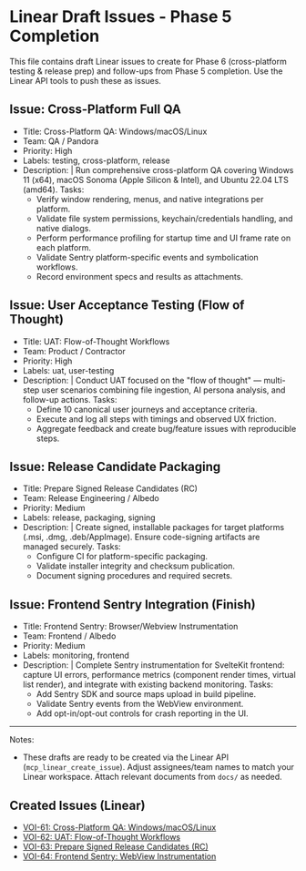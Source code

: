 # Linear Draft Issues - Phase 5 Completion

This file contains draft Linear issues to create for Phase 6 (cross-platform testing & release prep) and follow-ups from Phase 5 completion. Use the Linear API tools to push these as issues.

## Issue: Cross-Platform Full QA
- Title: Cross-Platform QA: Windows/macOS/Linux
- Team: QA / Pandora
- Priority: High
- Labels: testing, cross-platform, release
- Description: |
  Run comprehensive cross-platform QA covering Windows 11 (x64), macOS Sonoma (Apple Silicon & Intel), and Ubuntu 22.04 LTS (amd64).
  Tasks:
  - Verify window rendering, menus, and native integrations per platform.
  - Validate file system permissions, keychain/credentials handling, and native dialogs.
  - Perform performance profiling for startup time and UI frame rate on each platform.
  - Validate Sentry platform-specific events and symbolication workflows.
  - Record environment specs and results as attachments.

## Issue: User Acceptance Testing (Flow of Thought)
- Title: UAT: Flow-of-Thought Workflows
- Team: Product / Contractor
- Priority: High
- Labels: uat, user-testing
- Description: |
  Conduct UAT focused on the "flow of thought" — multi-step user scenarios combining file ingestion, AI persona analysis, and follow-up actions.
  Tasks:
  - Define 10 canonical user journeys and acceptance criteria.
  - Execute and log all steps with timings and observed UX friction.
  - Aggregate feedback and create bug/feature issues with reproducible steps.

## Issue: Release Candidate Packaging
- Title: Prepare Signed Release Candidates (RC)
- Team: Release Engineering / Albedo
- Priority: Medium
- Labels: release, packaging, signing
- Description: |
  Create signed, installable packages for target platforms (.msi, .dmg, .deb/AppImage). Ensure code-signing artifacts are managed securely.
  Tasks:
  - Configure CI for platform-specific packaging.
  - Validate installer integrity and checksum publication.
  - Document signing procedures and required secrets.

## Issue: Frontend Sentry Integration (Finish)
- Title: Frontend Sentry: Browser/Webview Instrumentation
- Team: Frontend / Albedo
- Priority: Medium
- Labels: monitoring, frontend
- Description: |
  Complete Sentry instrumentation for SvelteKit frontend: capture UI errors, performance metrics (component render times, virtual list render), and integrate with existing backend monitoring.
  Tasks:
  - Add Sentry SDK and source maps upload in build pipeline.
  - Validate Sentry events from the WebView environment.
  - Add opt-in/opt-out controls for crash reporting in the UI.

---

Notes:
- These drafts are ready to be created via the Linear API (`mcp_linear_create_issue`). Adjust assignees/team names to match your Linear workspace. Attach relevant documents from `docs/` as needed.

## Created Issues (Linear)

- [VOI-61: Cross-Platform QA: Windows/macOS/Linux](https://linear.app/voidcatrdc/issue/VOI-61/cross-platform-qa-windowsmacoslinux)
- [VOI-62: UAT: Flow-of-Thought Workflows](https://linear.app/voidcatrdc/issue/VOI-62/uat-flow-of-thought-workflows)
- [VOI-63: Prepare Signed Release Candidates (RC)](https://linear.app/voidcatrdc/issue/VOI-63/prepare-signed-release-candidates-rc)
- [VOI-64: Frontend Sentry: WebView Instrumentation](https://linear.app/voidcatrdc/issue/VOI-64/frontend-sentry-webview-instrumentation)
